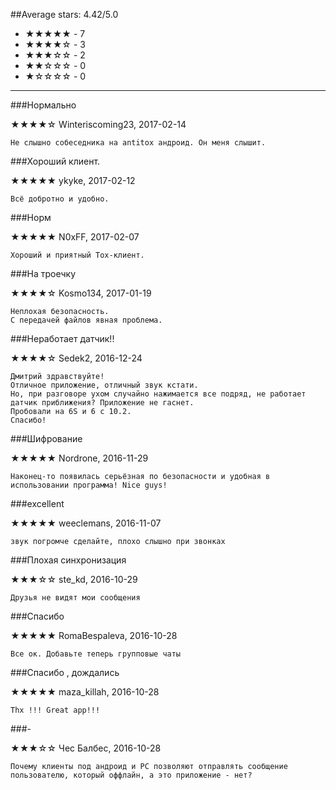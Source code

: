 ##Average stars: 4.42/5.0

- ★★★★★ - 7
- ★★★★☆ - 3
- ★★★☆☆ - 2
- ★★☆☆☆ - 0
- ★☆☆☆☆ - 0

---

###Нормально

★★★★☆ Winteriscoming23, 2017-02-14

```
Не слышно собеседника на antitox андроид. Он меня слышит.
```

###Хороший клиент.

★★★★★ ykyke, 2017-02-12

```
Всё добротно и удобно.
```

###Норм

★★★★★ N0xFF, 2017-02-07

```
Хороший и приятный Tox-клиент.
```

###На троечку

★★★★☆ Kosmo134, 2017-01-19

```
Неплохая безопасность. 
С передачей файлов явная проблема.
```

###Неработает датчик!!

★★★★☆ Sedek2, 2016-12-24

```
Дмитрий здравствуйте!
Отличное приложение, отличный звук кстати.
Но, при разговоре ухом случайно нажимается все подряд, не работает датчик приближения? Приложение не гаснет.
Пробовали на 6S и 6 с 10.2.
Спасибо!
```

###Шифрование

★★★★★ Nordrone, 2016-11-29

```
Наконец-то появилась серьёзная по безопасности и удобная в использовании программа! Nice guys!
```

###excellent

★★★★★ weeclemans, 2016-11-07

```
звук погромче сделайте, плохо слышно при звонках
```

###Плохая синхронизация

★★★☆☆ ste_kd, 2016-10-29

```
Друзья не видят мои сообщения
```

###Спасибо

★★★★★ RomaBespaleva, 2016-10-28

```
Все ок. Добавьте теперь групповые чаты
```

###Спасибо , дождались

★★★★★ maza_killah, 2016-10-28

```
Thx !!! Great app!!!
```

###-

★★★☆☆ Чес Балбес, 2016-10-28

```
Почему клиенты под андроид и PC позволяют отправлять сообщение пользователю, который оффлайн, а это приложение - нет?
```

